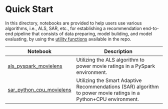 # Quick Start

In this directory, notebooks are provided to help users use various algorithms,
i.e., ALS, SAR, etc., for establishing a recommendation end-to-end pipeline that consists of
data preparing, model buliding, and model evaluating, by using the [utility functions](../../reco_utils)
 available in the repo.
 
 | Notebook | Description | 
| --- | --- | 
| [als_pyspark_movielens](als_pyspark_movielens.ipynb) | Utilizing the ALS algorithm to power movie ratings in a PySpark environment.
| [sar_python_cpu_movielens](sar_single_node_movielens.ipynb) | Utilizing the Smart Adaptive Recommendations (SAR) algorithm to power movie ratings in a Python+CPU environment.

